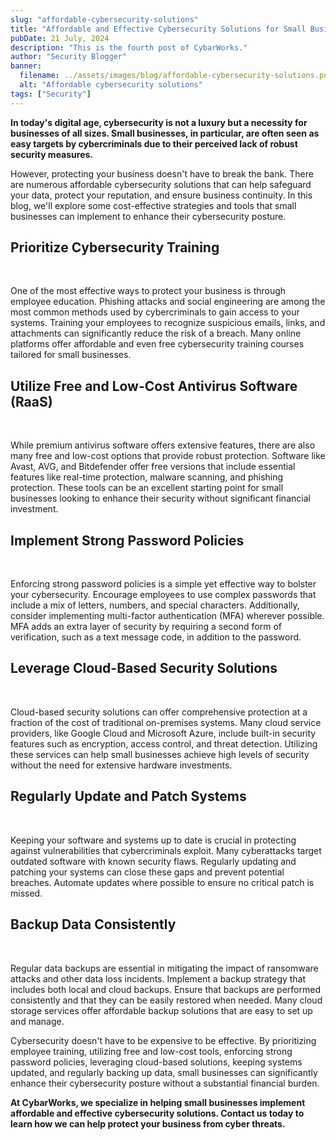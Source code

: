```yaml
---
slug: "affordable-cybersecurity-solutions"
title: "Affordable and Effective Cybersecurity Solutions for Small Businesses"
pubDate: 21 July, 2024
description: "This is the fourth post of CybarWorks."
author: "Security Blogger"
banner:
  filename: ../assets/images/blog/affordable-cybersecurity-solutions.png
  alt: "Affordable cybersecurity solutions"
tags: ["Security"]
---
```


**In today's digital age, cybersecurity is not a luxury but a necessity for businesses of all sizes. Small businesses, in particular, are often seen as easy targets by cybercriminals due to their perceived lack of robust security measures.**

However, protecting your business doesn't have to break the bank. There are numerous affordable cybersecurity solutions that can help safeguard your data, protect your reputation, and ensure business continuity. In this blog, we'll explore some cost-effective strategies and tools that small businesses can implement to enhance their cybersecurity posture.

## Prioritize Cybersecurity Training

   <br />

One of the most effective ways to protect your business is through employee education. Phishing attacks and social engineering are among the most common methods used by cybercriminals to gain access to your systems. Training your employees to recognize suspicious emails, links, and attachments can significantly reduce the risk of a breach. Many online platforms offer affordable and even free cybersecurity training courses tailored for small businesses.

## Utilize Free and Low-Cost Antivirus Software (RaaS)

   <br />

While premium antivirus software offers extensive features, there are also many free and low-cost options that provide robust protection. Software like Avast, AVG, and Bitdefender offer free versions that include essential features like real-time protection, malware scanning, and phishing protection. These tools can be an excellent starting point for small businesses looking to enhance their security without significant financial investment.

## Implement Strong Password Policies

   <br />

Enforcing strong password policies is a simple yet effective way to bolster your cybersecurity. Encourage employees to use complex passwords that include a mix of letters, numbers, and special characters. Additionally, consider implementing multi-factor authentication (MFA) wherever possible. MFA adds an extra layer of security by requiring a second form of verification, such as a text message code, in addition to the password.

## Leverage Cloud-Based Security Solutions

   <br />

Cloud-based security solutions can offer comprehensive protection at a fraction of the cost of traditional on-premises systems. Many cloud service providers, like Google Cloud and Microsoft Azure, include built-in security features such as encryption, access control, and threat detection. Utilizing these services can help small businesses achieve high levels of security without the need for extensive hardware investments.

## Regularly Update and Patch Systems

   <br />

Keeping your software and systems up to date is crucial in protecting against vulnerabilities that cybercriminals exploit. Many cyberattacks target outdated software with known security flaws. Regularly updating and patching your systems can close these gaps and prevent potential breaches. Automate updates where possible to ensure no critical patch is missed.

## Backup Data Consistently

   <br />

Regular data backups are essential in mitigating the impact of ransomware attacks and other data loss incidents. Implement a backup strategy that includes both local and cloud backups. Ensure that backups are performed consistently and that they can be easily restored when needed. Many cloud storage services offer affordable backup solutions that are easy to set up and manage.


Cybersecurity doesn't have to be expensive to be effective. By prioritizing employee training, utilizing free and low-cost tools, enforcing strong password policies, leveraging cloud-based solutions, keeping systems updated, and regularly backing up data, small businesses can significantly enhance their cybersecurity posture without a substantial financial burden. 

**At CybarWorks, we specialize in helping small businesses implement affordable and effective cybersecurity solutions. Contact us today to learn how we can help protect your business from cyber threats.**